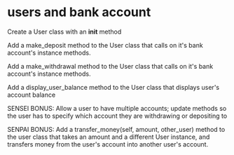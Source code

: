 # users and bank account

Create a User class with an __init__ method

Add a make_deposit method to the User class that calls on it's bank account's instance methods.

Add a make_withdrawal method to the User class that calls on it's bank account's instance methods.

Add a display_user_balance method to the User class that displays user's account balance

SENSEI BONUS: Allow a user to have multiple accounts; update methods so the user has to specify which account they are withdrawing or depositing to

SENPAI BONUS: Add a transfer_money(self, amount, other_user) method to the user class that takes an amount and a different User instance, and transfers money from the user's account into another user's account.